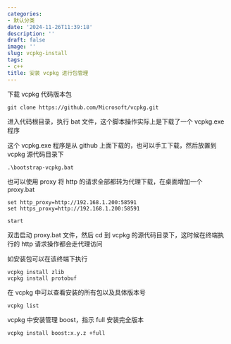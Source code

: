 ```yaml
---
categories:
- 默认分类
date: '2024-11-26T11:39:18'
description: ''
draft: false
image: ''
slug: vcpkg-install
tags:
- c++
title: 安装 vcpkg 进行包管理
---
```


下载 vcpkg 代码版本包

```shell
git clone https://github.com/Microsoft/vcpkg.git
```

进入代码根目录，执行 bat 文件，这个脚本操作实际上是下载了一个 vcpkg.exe 程序

这个 vcpkg.exe 程序是从 github 上面下载的，也可以手工下载，然后放置到 vcpkg 源代码目录下

```shell
.\bootstrap-vcpkg.bat
```

也可以使用 proxy 将 http 的请求全部都转为代理下载，在桌面增加一个 proxy.bat

```shell
set http_proxy=http://192.168.1.200:58591
set https_proxy=http://192.168.1.200:58591

start
```

双击启动 proxy.bat 文件，然后 cd 到 vcpkg 的源代码目录下，这时候在终端执行的 http 请求操作都会走代理访问

如安装包可以在该终端下执行

```shell
vcpkg install zlib
vcpkg install protobuf
```

在 vcpkg 中可以查看安装的所有包以及具体版本号

```shell
vcpkg list
```

vcpkg 中安装管理 boost，指示 full 安装完全版本

```shell
vcpkg install boost:x.y.z +full
```
